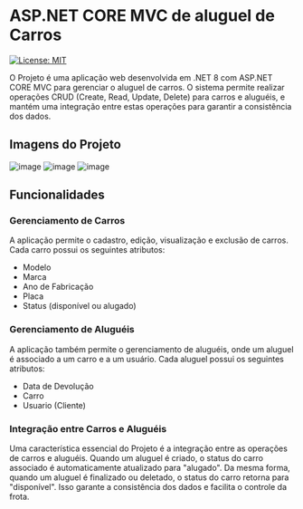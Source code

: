 # ASP.NET CORE MVC de aluguel de Carros 

[![License: MIT](https://img.shields.io/badge/License-MIT-yellow.svg)](https://github.com/ezequiel-lima/gestao-de-cursos/blob/master/LICENSE.txt)

O Projeto é uma aplicação web desenvolvida em .NET 8 com ASP.NET CORE MVC para gerenciar o aluguel de carros. 
O sistema permite realizar operações CRUD (Create, Read, Update, Delete) para carros e aluguéis, e mantém uma integração entre estas operações para garantir a consistência dos dados.

## Imagens do Projeto
![image](https://github.com/user-attachments/assets/6d88416b-3855-4608-8841-e2d24b2f27a5)
![image](https://github.com/user-attachments/assets/164df07e-9891-4918-b904-3e23b94c75c9)
![image](https://github.com/user-attachments/assets/73e01dae-80dd-4a13-9ad7-dacf9ba79314)

## Funcionalidades
### Gerenciamento de Carros

A aplicação permite o cadastro, edição, visualização e exclusão de carros. Cada carro possui os seguintes atributos:

- Modelo
- Marca
- Ano de Fabricação
- Placa
- Status (disponível ou alugado)

### Gerenciamento de Aluguéis

A aplicação também permite o gerenciamento de aluguéis, onde um aluguel é associado a um carro e a um usuário. Cada aluguel possui os seguintes atributos:

- Data de Devolução
- Carro
- Usuario (Cliente)

### Integração entre Carros e Aluguéis

Uma característica essencial do Projeto é a integração entre as operações de carros e aluguéis. 
Quando um aluguel é criado, o status do carro associado é automaticamente atualizado para "alugado". Da mesma forma, quando um aluguel é finalizado ou deletado,
o status do carro retorna para "disponível". Isso garante a consistência dos dados e facilita o controle da frota.
